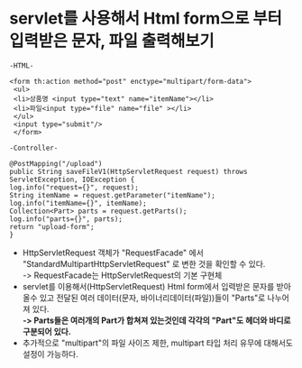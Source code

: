 __servlet를 사용해서 Html form으로 부터 입력받은 문자, 파일 출력해보기__
====================================================================
```
-HTML-

<form th:action method="post" enctype="multipart/form-data">
 <ul>
 <li>상품명 <input type="text" name="itemName"></li>
 <li>파일<input type="file" name="file" ></li>
 </ul>
 <input type="submit"/>
 </form>
 ```
 
 ```
 -Controller-
 
 @PostMapping("/upload")
 public String saveFileV1(HttpServletRequest request) throws
ServletException, IOException {
 log.info("request={}", request);
 String itemName = request.getParameter("itemName");
 log.info("itemName={}", itemName);
 Collection<Part> parts = request.getParts();
 log.info("parts={}", parts);
 return "upload-form";
 }
 ```
 
- HttpServletRequest 객체가 "RequestFacade" 에서 "StandardMultipartHttpServletRequest" 로 변한 것을 확인할 수 있다.    
-> RequestFacade는 HttpServletRequest의 기본 구현체       
- servlet를 이용해서(HttpServletRequest) Html form에서 입력받은 문자를 받아올수 있고 전달된 여러 데이터(문자, 바이너리데이터(파일))들이 "Parts"로 나누어져 있다.     
__-> Parts들은 여러개의 Part가 합쳐져 있는것인데 각각의 "Part"도 헤더와 바디로 구분되어 있다.__     
- 추가적으로 "multipart"의 파일 사이즈 제한, multipart 타입 처리 유무에 대해서도 설정이 가능하다.
 

